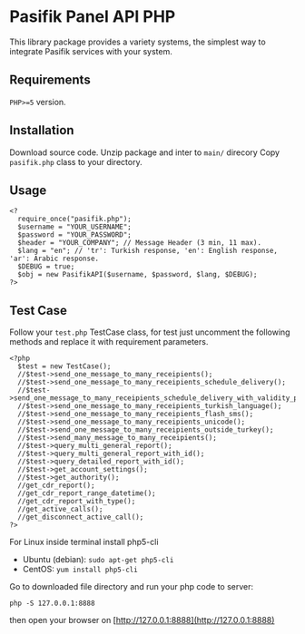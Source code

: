 # Pasifik Panel API PHP

This library package provides a variety systems, the simplest way to integrate Pasifik services with your system.

## Requirements
`PHP>=5` version.

## Installation
Download source code.
Unzip package and inter to `main/` direcory
Copy `pasifik.php` class to your directory.

## Usage

    <?
      require_once("pasifik.php");
      $username = "YOUR_USERNAME";
      $password = "YOUR_PASSWORD";
      $header = "YOUR_COMPANY"; // Message Header (3 min, 11 max).
      $lang = "en"; // 'tr': Turkish response, 'en': English response, 'ar': Arabic response.
      $DEBUG = true;
      $obj = new PasifikAPI($username, $password, $lang, $DEBUG);
    ?>

## Test Case
Follow your `test.php` TestCase class, for test just uncomment the following methods and replace it with requirement parameters.
    
    <?php 
      $test = new TestCase();
      //$test->send_one_message_to_many_receipients();
      //$test->send_one_message_to_many_receipients_schedule_delivery();
      //$test->send_one_message_to_many_receipients_schedule_delivery_with_validity_period();
      //$test->send_one_message_to_many_receipients_turkish_language();
      //$test->send_one_message_to_many_receipients_flash_sms();
      //$test->send_one_message_to_many_receipients_unicode();
      //$test->send_one_message_to_many_receipients_outside_turkey();
      //$test->send_many_message_to_many_receipients();
      //$test->query_multi_general_report();
      //$test->query_multi_general_report_with_id();
      //$test->query_detailed_report_with_id();
      //$test->get_account_settings();
      //$test->get_authority();
      //get_cdr_report();
      //get_cdr_report_range_datetime();
      //get_cdr_report_with_type();
      //get_active_calls();
      //get_disconnect_active_call();
    ?>

For Linux inside terminal install php5-cli 

* Ubuntu (debian): `sudo apt-get php5-cli`
* CentOS: `yum install php5-cli`

Go to downloaded file directory and run your php code to server:
  
    php -S 127.0.0.1:8888

then open your browser on [http://127.0.0.1:8888](http://127.0.0.1:8888)
